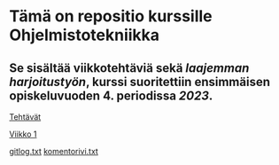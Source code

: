 # Tämä on repositio kurssille **Ohjelmistotekniikka**

## Se sisältää viikkotehtäviä sekä *laajemman harjoitustyön*, kurssi suoritettiin **ensimmäisen opiskeluvuoden 4. periodissa _2023_**.

[Tehtävät](https://github.com/jooniku/ohjelmistotekniikka_23/tree/master/laskarit)

[Viikko 1](https://github.com/jooniku/ohjelmistotekniikka_23/tree/master/laskarit/viikko1)

[gitlog.txt](https://github.com/jooniku/ohjelmistotekniikka_23/blob/master/laskarit/viikko1/gitlog.txt)
[komentorivi.txt](https://github.com/jooniku/ohjelmistotekniikka_23/blob/master/laskarit/viikko1/komentorivi.txt)

